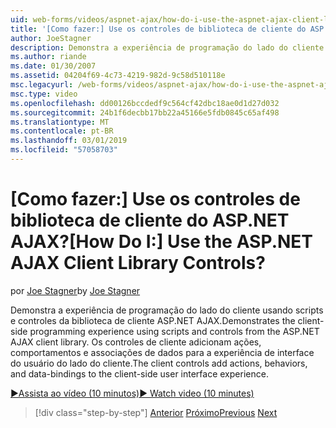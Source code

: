 ```yaml
---
uid: web-forms/videos/aspnet-ajax/how-do-i-use-the-aspnet-ajax-client-library-controls
title: '[Como fazer:] Use os controles de biblioteca de cliente do ASP.NET AJAX? | Microsoft Docs'
author: JoeStagner
description: Demonstra a experiência de programação do lado do cliente usando scripts e controles da biblioteca de cliente ASP.NET AJAX. Os controles de cliente adicionar ações, behavio...
ms.author: riande
ms.date: 01/30/2007
ms.assetid: 04204f69-4c73-4219-982d-9c58d510118e
msc.legacyurl: /web-forms/videos/aspnet-ajax/how-do-i-use-the-aspnet-ajax-client-library-controls
msc.type: video
ms.openlocfilehash: dd00126bccdedf9c564cf42dbc18ae0d1d27d032
ms.sourcegitcommit: 24b1f6decbb17bb22a45166e5fdb0845c65af498
ms.translationtype: MT
ms.contentlocale: pt-BR
ms.lasthandoff: 03/01/2019
ms.locfileid: "57058703"
---
```

<a name="how-do-i-use-the-aspnet-ajax-client-library-controls"></a><span data-ttu-id="ddbe8-105">[Como fazer:] Use os controles de biblioteca de cliente do ASP.NET AJAX?</span><span class="sxs-lookup"><span data-stu-id="ddbe8-105">[How Do I:] Use the ASP.NET AJAX Client Library Controls?</span></span>
====================
<span data-ttu-id="ddbe8-106">por [Joe Stagner](https://github.com/JoeStagner)</span><span class="sxs-lookup"><span data-stu-id="ddbe8-106">by [Joe Stagner](https://github.com/JoeStagner)</span></span>

<span data-ttu-id="ddbe8-107">Demonstra a experiência de programação do lado do cliente usando scripts e controles da biblioteca de cliente ASP.NET AJAX.</span><span class="sxs-lookup"><span data-stu-id="ddbe8-107">Demonstrates the client-side programming experience using scripts and controls from the ASP.NET AJAX client library.</span></span> <span data-ttu-id="ddbe8-108">Os controles de cliente adicionam ações, comportamentos e associações de dados para a experiência de interface do usuário do lado do cliente.</span><span class="sxs-lookup"><span data-stu-id="ddbe8-108">The client controls add actions, behaviors, and data-bindings to the client-side user interface experience.</span></span>

[<span data-ttu-id="ddbe8-109">&#9654;Assista ao vídeo (10 minutos)</span><span class="sxs-lookup"><span data-stu-id="ddbe8-109">&#9654; Watch video (10 minutes)</span></span>](https://channel9.msdn.com/Blogs/ASP-NET-Site-Videos/how-do-i-use-the-aspnet-ajax-client-library-controls)

> [!div class="step-by-step"]
> <span data-ttu-id="ddbe8-110">[Anterior](how-do-i-aspnet-ajax-enable-an-existing-web-service.md)
> [Próximo](how-do-i-use-an-aspnet-ajax-scriptmanagerproxy.md)</span><span class="sxs-lookup"><span data-stu-id="ddbe8-110">[Previous](how-do-i-aspnet-ajax-enable-an-existing-web-service.md)
[Next](how-do-i-use-an-aspnet-ajax-scriptmanagerproxy.md)</span></span>
